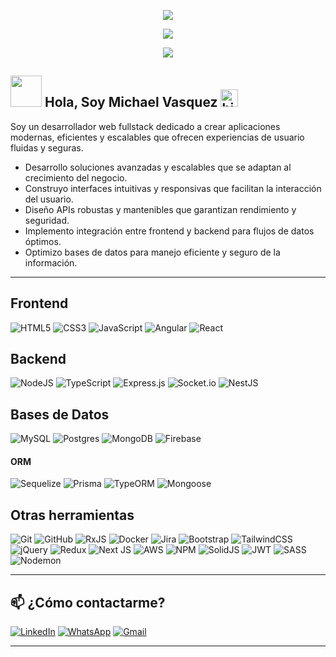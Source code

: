 <p align="center">
  <img src="https://readme-typing-svg.herokuapp.com?font=Fira+Code&color=00C4FF&size=22&center=true&vCenter=true&width=850&height=80&lines=console.log('Hello+World+🌍');if+(isDev+%26%26+!sleeping)+%7B+code()+%7D;SELECT+*+FROM+developers+WHERE+passion+=+'code';const+skills:TechStack[]=+['JS','TS','React','Angular'];useEffect(()+%3D%3E+fetchData(),+[]);db.bugs.deleteMany({status:'open'});@Component({+selector:+%27dev-root%27+})+class+DevApp+{};stack.map(tech+%3D%3E+improve(tech));try+%7B+buildSomethingCool()+%7D+catch+(err)+%7B+handle(err)+%7D;INSERT+INTO+life+(goals)+VALUES+('build+awesome+projects')">
</p>
<p align="center">
  <img src="https://readme-typing-svg.herokuapp.com?font=Fira+Code&color=bd93f9&size=22&center=true&vCenter=true&width=900&height=80&lines=for(let+coffee+of+dailyDose)+%7B+code()+debug()+repeat()+%7D+;if+(bug)+%7B+panic()+then+fix()+%7D+else+%7B+commit+code()+%7D;while+(not+a+coffee)+%7B+keep+coding()+%7D;const+me+=+%7B+skills:+[...allSkills],+mood:+'always+learning'+%7D;+console.log('For+the+best+devs')">
</p>
<p align="center">
  <img src="https://readme-typing-svg.herokuapp.com?font=Fira+Code&color=FFFFFF&size=22&center=true&vCenter=true&width=900&height=80&lines=if+(coffee)+%7B+code+like+a+hero()+%7D+else+%7B+nap+like+a+bug()+%7D;try+%7B+fix+bugs()+%7D+catch+(life)+%7B+debug+my+mind()+%7D;while+(not+deploy)+%7B+add+more+features()+test+again();+%7D+;const+dev+=+%7B+coffee:+'infinite',+bugsFixed:+'inprogress';+console.log('Keep+calm+and+code+on')">
</p>





## <picture><img src = "https://github.com/7oSkaaa/7oSkaaa/blob/main/Images/about_me.gif?raw=true" width = 50px></picture> Hola, Soy Michael Vasquez <img src="https://user-images.githubusercontent.com/1303154/88677602-1635ba80-d120-11ea-84d8-d263ba5fc3c0.gif" width="28px" alt="hi">
Soy un desarrollador web fullstack dedicado a crear aplicaciones modernas, eficientes y escalables que ofrecen experiencias de usuario fluidas y seguras.

- Desarrollo soluciones avanzadas y escalables que se adaptan al crecimiento del negocio.
- Construyo interfaces intuitivas y responsivas que facilitan la interacción del usuario.
- Diseño APIs robustas y mantenibles que garantizan rendimiento y seguridad.
- Implemento integración entre frontend y backend para flujos de datos óptimos.
- Optimizo bases de datos para manejo eficiente y seguro de la información.

---

## Frontend
![HTML5](https://img.shields.io/badge/html5-%23E34F26.svg?style=for-the-badge&logo=html5&logoColor=white)
![CSS3](https://img.shields.io/badge/css3-%231572B6.svg?style=for-the-badge&logo=css3&logoColor=white)
![JavaScript](https://img.shields.io/badge/javascript-%23323330.svg?style=for-the-badge&logo=javascript&logoColor=%23F7DF1E)
![Angular](https://img.shields.io/badge/angular-%23DD0031.svg?style=for-the-badge&logo=angular&logoColor=white)
![React](https://img.shields.io/badge/react-%2320232a.svg?style=for-the-badge&logo=react&logoColor=%2361DAFB)

## Backend
![NodeJS](https://img.shields.io/badge/node.js-6DA55F?style=for-the-badge&logo=node.js&logoColor=white)
![TypeScript](https://img.shields.io/badge/typescript-%23007ACC.svg?style=for-the-badge&logo=typescript&logoColor=white)
![Express.js](https://img.shields.io/badge/express.js-%23404d59.svg?style=for-the-badge&logo=express&logoColor=%2361DAFB)
![Socket.io](https://img.shields.io/badge/Socket.io-black?style=for-the-badge&logo=socket.io&badgeColor=010101)
![NestJS](https://img.shields.io/badge/nestjs-%23E0234E.svg?style=for-the-badge&logo=nestjs&logoColor=white)

## Bases de Datos
![MySQL](https://img.shields.io/badge/mysql-4479A1.svg?style=for-the-badge&logo=mysql&logoColor=white)
![Postgres](https://img.shields.io/badge/postgres-%23316192.svg?style=for-the-badge&logo=postgresql&logoColor=white)
![MongoDB](https://img.shields.io/badge/MongoDB-%234ea94b.svg?style=for-the-badge&logo=mongodb&logoColor=white)
![Firebase](https://img.shields.io/badge/firebase-%23039BE5.svg?style=for-the-badge&logo=firebase)

#### ORM
![Sequelize](https://img.shields.io/badge/Sequelize-52B0E7?style=for-the-badge&logo=Sequelize&logoColor=white)
![Prisma](https://img.shields.io/badge/Prisma-3982CE?style=for-the-badge&logo=Prisma&logoColor=white)
![TypeORM](https://img.shields.io/badge/TypeORM-FE0803.svg?style=for-the-badge&logo=typeorm&logoColor=white)
![Mongoose](https://img.shields.io/badge/Mongoose-4EA94B?style=for-the-badge&logo=mongodb&logoColor=white)


## Otras herramientas
![Git](https://img.shields.io/badge/git-%23F05033.svg?style=for-the-badge&logo=git&logoColor=white)
![GitHub](https://img.shields.io/badge/github-%23121011.svg?style=for-the-badge&logo=github&logoColor=white)
![RxJS](https://img.shields.io/badge/rxjs-%23B7178C.svg?style=for-the-badge&logo=reactivex&logoColor=white)
![Docker](https://img.shields.io/badge/docker-%230db7ed.svg?style=for-the-badge&logo=docker&logoColor=white)
![Jira](https://img.shields.io/badge/jira-%230A0FFF.svg?style=for-the-badge&logo=jira&logoColor=white)
![Bootstrap](https://img.shields.io/badge/bootstrap-%238511FA.svg?style=for-the-badge&logo=bootstrap&logoColor=white)
![TailwindCSS](https://img.shields.io/badge/tailwindcss-%2338B2AC.svg?style=for-the-badge&logo=tailwind-css&logoColor=white)
![jQuery](https://img.shields.io/badge/jquery-%230769AD.svg?style=for-the-badge&logo=jquery&logoColor=white)
![Redux](https://img.shields.io/badge/redux-%23593d88.svg?style=for-the-badge&logo=redux&logoColor=white)
![Next JS](https://img.shields.io/badge/Next-black?style=for-the-badge&logo=next.js&logoColor=white)
![AWS](https://img.shields.io/badge/AWS-%23FF9900.svg?style=for-the-badge&logo=amazon-aws&logoColor=white)
![NPM](https://img.shields.io/badge/NPM-%23CB3837.svg?style=for-the-badge&logo=npm&logoColor=white)
![SolidJS](https://img.shields.io/badge/SolidJS-2c4f7c?style=for-the-badge&logo=solid&logoColor=c8c9cb)
![JWT](https://img.shields.io/badge/JWT-black?style=for-the-badge&logo=JSON%20web%20tokens)
![SASS](https://img.shields.io/badge/SASS-hotpink.svg?style=for-the-badge&logo=SASS&logoColor=white)
![Nodemon](https://img.shields.io/badge/NODEMON-%23323330.svg?style=for-the-badge&logo=nodemon&logoColor=%BBDEAD)

---

## 📫 ¿Cómo contactarme?
[![LinkedIn](https://img.shields.io/badge/linkedin-%230077B5.svg?style=for-the-badge&logo=linkedin&logoColor=white)](https://www.linkedin.com/in/michael-alexis-vasquez-lopera/)
[![WhatsApp](https://img.shields.io/badge/WhatsApp-25D366?style=for-the-badge&logo=whatsapp&logoColor=white)](https://wa.me/qr/57LL67UKUTDIG1)
[![Gmail](https://img.shields.io/badge/Gmail-D14836?style=for-the-badge&logo=gmail&logoColor=white)](mailto:michael.vasquez.dev@gmail.com)

---
